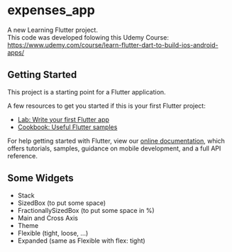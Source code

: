 # expenses_app

A new Learning Flutter project. \
This code was developed folowing this Udemy Course: https://www.udemy.com/course/learn-flutter-dart-to-build-ios-android-apps/

## Getting Started

This project is a starting point for a Flutter application.

A few resources to get you started if this is your first Flutter project:

- [Lab: Write your first Flutter app](https://flutter.dev/docs/get-started/codelab)
- [Cookbook: Useful Flutter samples](https://flutter.dev/docs/cookbook)

For help getting started with Flutter, view our
[online documentation](https://flutter.dev/docs), which offers tutorials,
samples, guidance on mobile development, and a full API reference.


## Some Widgets
- Stack
- SizedBox (to put some space)
- FractionallySizedBox (to put some space in %)
- Main and Cross Axis
- Theme
- Flexible (tight, loose, ...)
- Expanded (same as Flexible with flex: tight)